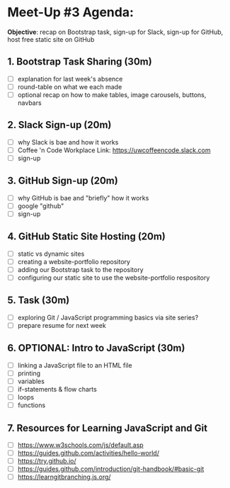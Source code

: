# Meet-Up #3 Agenda:

**Objective**: recap on Bootstrap task, sign-up for Slack, sign-up for GitHub, host free static site on GitHub

## 1. Bootstrap Task Sharing (30m)
- [ ] explanation for last week's absence
- [ ] round-table on what we each made
- [ ] optional recap on how to make tables, image carousels, buttons, navbars

## 2. Slack Sign-up (20m)
- [ ] why Slack is bae and how it works
- [ ] Coffee 'n Code Workplace Link: https://uwcoffeencode.slack.com
- [ ] sign-up

## 3. GitHub Sign-up (20m)
- [ ] why GitHub is bae and "briefly" how it works
- [ ] google "github"
- [ ] sign-up

## 4. GitHub Static Site Hosting (20m)
- [ ] static vs dynamic sites
- [ ] creating a website-portfolio repository
- [ ] adding our Bootstrap task to the repository
- [ ] configuring our static site to use the website-portfolio respository

## 5. Task (30m)
- [ ] exploring Git / JavaScript programming basics via site series?
- [ ] prepare resume for next week

## 6. OPTIONAL: Intro to JavaScript (30m)
- [ ] linking a JavaScript file to an HTML file
- [ ] printing
- [ ] variables
- [ ] if-statements & flow charts
- [ ] loops
- [ ] functions

## 7. Resources for Learning JavaScript and Git
- [ ] https://www.w3schools.com/js/default.asp
- [ ] https://guides.github.com/activities/hello-world/
- [ ] https://try.github.io/
- [ ] https://guides.github.com/introduction/git-handbook/#basic-git
- [ ] https://learngitbranching.js.org/
